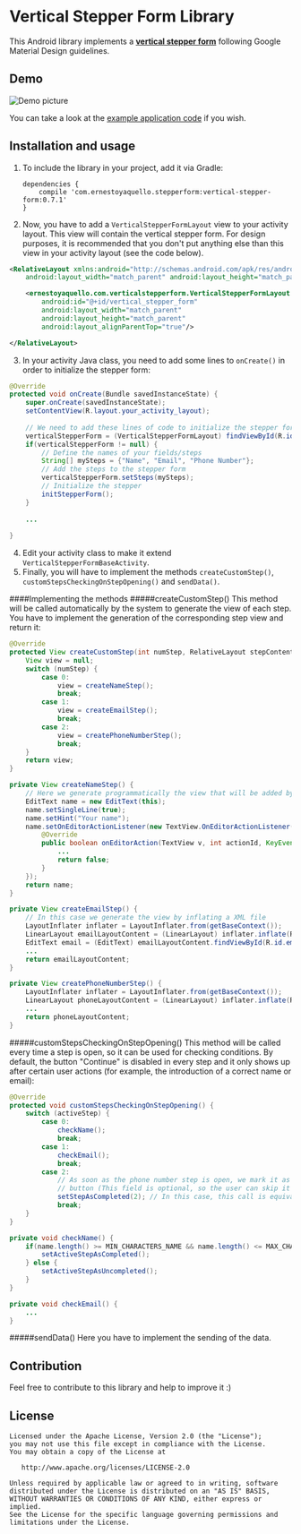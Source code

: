 # Vertical Stepper Form Library
This Android library implements a [**vertical stepper form**](https://material.google.com/components/steppers.html) following Google Material Design guidelines.

## Demo
![Demo picture](http://i.imgur.com/pSNKLFe.gif)

You can take a look at the [example application code](https://github.com/ernestoyaquello/vertical-stepper-form/tree/master/app/src/main/java/verticalstepperform/ernestoyaquello/com/verticalstepperform) if you wish.

## Installation and usage
1. To include the library in your project, add it via Gradle:

	```
	dependencies {
		compile 'com.ernestoyaquello.stepperform:vertical-stepper-form:0.7.1'
	}
	```
2. Now, you have to add a ```VerticalStepperFormLayout``` view to your activity layout. This view will contain the vertical stepper form. For design purposes, it is recommended that you don't put anything else than this view in your activity layout (see the code below).

  ```xml
  <RelativeLayout xmlns:android="http://schemas.android.com/apk/res/android"
      android:layout_width="match_parent" android:layout_height="match_parent">
  
      <ernestoyaquello.com.verticalstepperform.VerticalStepperFormLayout
          android:id="@+id/vertical_stepper_form"
          android:layout_width="match_parent"
          android:layout_height="match_parent"
          android:layout_alignParentTop="true"/>
  
  </RelativeLayout>
  ```
3. In your activity Java class, you need to add some lines to ```onCreate()``` in order to initialize the stepper form:

  ```java
  @Override
  protected void onCreate(Bundle savedInstanceState) {
      super.onCreate(savedInstanceState);
      setContentView(R.layout.your_activity_layout);
      
      // We need to add these lines of code to initialize the stepper form
      verticalStepperForm = (VerticalStepperFormLayout) findViewById(R.id.vertical_stepper_form);
      if(verticalStepperForm != null) {
          // Define the names of your fields/steps
          String[] mySteps = {"Name", "Email", "Phone Number"}; 
          // Add the steps to the stepper form
          verticalStepperForm.setSteps(mySteps);
          // Initialize the stepper
          initStepperForm();
      }
      
      ...
      
  }
  ```
4. Edit your activity class to make it extend ```VerticalStepperFormBaseActivity```.
5. Finally, you will have to implement the methods ```createCustomStep()```, ```customStepsCheckingOnStepOpening()``` and ```sendData()```.

####Implementing the methods
#####createCustomStep()
This method will be called automatically by the system to generate the view of each step. You have to implement the generation of the corresponding step view and return it:
```java
@Override
protected View createCustomStep(int numStep, RelativeLayout stepContent) {
	View view = null;
	switch (numStep) {
		case 0:
			view = createNameStep();
			break;
		case 1:
			view = createEmailStep();
			break;
		case 2:
			view = createPhoneNumberStep();
			break;
	}
	return view;
}

private View createNameStep() {
	// Here we generate programmatically the view that will be added by the system to the step content layout
	EditText name = new EditText(this);
	name.setSingleLine(true);
	name.setHint("Your name");
	name.setOnEditorActionListener(new TextView.OnEditorActionListener() {
		@Override
		public boolean onEditorAction(TextView v, int actionId, KeyEvent event) {
			...
			return false;
		}
	});
	return name;
}

private View createEmailStep() {
	// In this case we generate the view by inflating a XML file
	LayoutInflater inflater = LayoutInflater.from(getBaseContext());
	LinearLayout emailLayoutContent = (LinearLayout) inflater.inflate(R.layout.email_step_layout, null, false);
	EditText email = (EditText) emailLayoutContent.findViewById(R.id.email);
	...
	return emailLayoutContent;
}

private View createPhoneNumberStep() {
	LayoutInflater inflater = LayoutInflater.from(getBaseContext());
	LinearLayout phoneLayoutContent = (LinearLayout) inflater.inflate(R.layout.phone_step_layout, null, false);
	...
	return phoneLayoutContent;
}
```


#####customStepsCheckingOnStepOpening()
This method will be called every time a step is open, so it can be used for checking conditions. By default, the button "Continue" is disabled in every step and it only shows up after certain user actions (for example, the introduction of a correct name or email):
```java
@Override
protected void customStepsCheckingOnStepOpening() {
	switch (activeStep) {
		case 0: 
			checkName();
			break;
		case 1:
			checkEmail();
			break;
		case 2: 
			// As soon as the phone number step is open, we mark it as completed in order to show the "Continue"
			// button (This field is optional, so the user can skip it without giving any information)
			setStepAsCompleted(2); // In this case, this call is equivalent to "setActiveStepAsCompleted()"
			break;
	}
}

private void checkName() {
	if(name.length() >= MIN_CHARACTERS_NAME && name.length() <= MAX_CHARACTERS_NAME) {
		setActiveStepAsCompleted();
	} else {
		setActiveStepAsUncompleted();
	}
}

private void checkEmail() {
	...
}
```


#####sendData()
Here you have to implement the sending of the data.

## Contribution
Feel free to contribute to this library and help to improve it :)

## License
```
Licensed under the Apache License, Version 2.0 (the "License");
you may not use this file except in compliance with the License.
You may obtain a copy of the License at

   http://www.apache.org/licenses/LICENSE-2.0

Unless required by applicable law or agreed to in writing, software
distributed under the License is distributed on an "AS IS" BASIS,
WITHOUT WARRANTIES OR CONDITIONS OF ANY KIND, either express or implied.
See the License for the specific language governing permissions and
limitations under the License.
```

